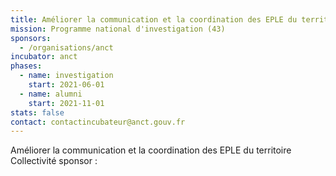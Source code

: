 ```yaml
---
title: Améliorer la communication et la coordination des EPLE du territoire
mission: Programme national d'investigation (43)
sponsors:
  - /organisations/anct
incubator: anct
phases:
  - name: investigation
    start: 2021-06-01
  - name: alumni
    start: 2021-11-01
stats: false
contact: contactincubateur@anct.gouv.fr
---
```

Améliorer la communication et la coordination des EPLE du territoire
Collectivité sponsor : 
